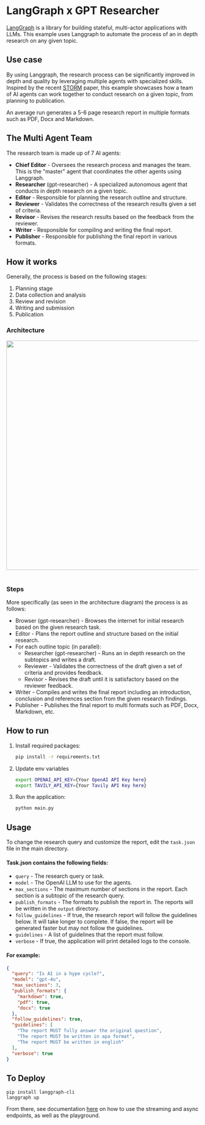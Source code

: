 # LangGraph x GPT Researcher
[LangGraph](https://python.langchain.com/docs/langgraph) is a library for building stateful, multi-actor applications with LLMs. 
This example uses Langgraph to automate the process of an in depth research on any given topic.

## Use case
By using Langgraph, the research process can be significantly improved in depth and quality by leveraging multiple agents with specialized skills. 
Inspired by the recent [STORM](https://arxiv.org/abs/2402.14207) paper, this example showcases how a team of AI agents can work together to conduct research on a given topic, from planning to publication.

An average run generates a 5-6 page research report in multiple formats such as PDF, Docx and Markdown.

## The Multi Agent Team
The research team is made up of 7 AI agents:
- **Chief Editor** - Oversees the research process and manages the team. This is the "master" agent that coordinates the other agents using Langgraph.
- **Researcher** (gpt-researcher) - A specialized autonomous agent that conducts in depth research on a given topic.
- **Editor** - Responsible for planning the research outline and structure.
- **Reviewer** - Validates the correctness of the research results given a set of criteria.
- **Revisor** - Revises the research results based on the feedback from the reviewer.
- **Writer** - Responsible for compiling and writing the final report.
- **Publisher** - Responsible for publishing the final report in various formats.

## How it works
Generally, the process is based on the following stages: 
1. Planning stage
2. Data collection and analysis
3. Review and revision
4. Writing and submission
5. Publication

### Architecture
<div align="center">
<img align="center" height="600" src="https://cowriter-images.s3.amazonaws.com/gptr-langgraph-architecture.png">
</div>
<br clear="all"/>

### Steps
More specifically (as seen in the architecture diagram) the process is as follows:
- Browser (gpt-researcher) - Browses the internet for initial research based on the given research task.
- Editor - Plans the report outline and structure based on the initial research.
- For each outline topic (in parallel):
  - Researcher (gpt-researcher) - Runs an in depth research on the subtopics and writes a draft.
  - Reviewer - Validates the correctness of the draft given a set of criteria and provides feedback.
  - Revisor - Revises the draft until it is satisfactory based on the reviewer feedback.
- Writer - Compiles and writes the final report including an introduction, conclusion and references section from the given research findings.
- Publisher - Publishes the final report to multi formats such as PDF, Docx, Markdown, etc.

## How to run
1. Install required packages:
    ```bash
    pip install -r requirements.txt
    ```
3. Update env variables
   ```bash
   export OPENAI_API_KEY={Your OpenAI API Key here}
   export TAVILY_API_KEY={Your Tavily API Key here}
   ```
2. Run the application:
    ```bash
    python main.py
    ```

## Usage
To change the research query and customize the report, edit the `task.json` file in the main directory.
#### Task.json contains the following fields:
- `query` - The research query or task.
- `model` - The OpenAI LLM to use for the agents.
- `max_sections` - The maximum number of sections in the report. Each section is a subtopic of the research query.
- `publish_formats` - The formats to publish the report in. The reports will be written in the `output` directory.
- `follow_guidelines` - If true, the research report will follow the guidelines below. It will take longer to complete. If false, the report will be generated faster but may not follow the guidelines.
- `guidelines` - A list of guidelines that the report must follow.
- `verbose` - If true, the application will print detailed logs to the console.

#### For example:
```json
{
  "query": "Is AI in a hype cycle?",
  "model": "gpt-4o",
  "max_sections": 3, 
  "publish_formats": { 
    "markdown": true,
    "pdf": true,
    "docx": true
  },
  "follow_guidelines": true,
  "guidelines": [
    "The report MUST fully answer the original question",
    "The report MUST be written in apa format",
    "The report MUST be written in english"
  ],
  "verbose": true
}
```

## To Deploy

```shell
pip install langgraph-cli
langgraph up
```

From there, see documentation [here](https://github.com/langchain-ai/langgraph-example) on how to use the streaming and async endpoints, as well as the playground.